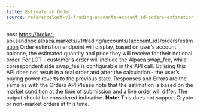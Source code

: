 ```yaml
---
title: Estimate an Order
source: reference\get-v1-trading-accounts-account_id-orders-estimation.html
---
```


post https://broker-api.sandbox.alpaca.markets/v1/trading/accounts/{account_id}/orders/estimation
Order estimation endpoint will display, based on user’s account balance, the estimated quantity and price they will receive for their notional order.
For LCT - customer’s order will include the Alpaca swap_fee, while correspondent side swap_fee is configurable in the API call. Utilising this API does not result in a real order and after the calculation - the user’s buying power reverts to the previous state.
Responses and Errors are the same as with the Orders API
Please note that the estimation is based on the market condition at the time of submission and a live order will differ. The output should be considered indicative.
**Note:** This does not support Crypto or non-market orders at this time.
